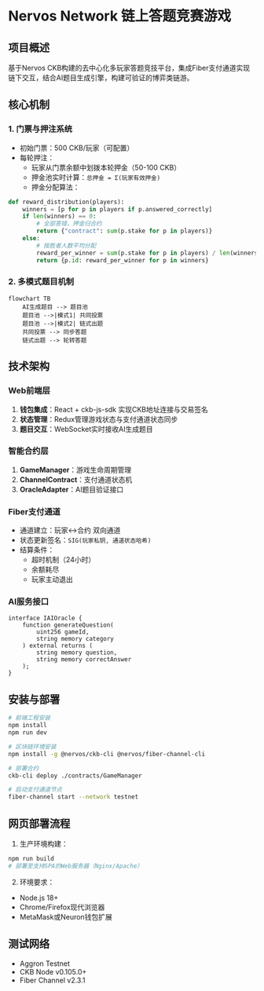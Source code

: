 # Nervos Network 链上答题竞赛游戏

## 项目概述
基于Nervos CKB构建的去中心化多玩家答题竞技平台，集成Fiber支付通道实现链下交互，结合AI题目生成引擎，构建可验证的博弈类链游。

## 核心机制

### 1. 门票与押注系统
- 初始门票：500 CKB/玩家（可配置）
- 每轮押注：
  - 玩家从门票余额中划拨本轮押金（50-100 CKB）
  - 押金池实时计算：`总押金 = Σ(玩家有效押金)`
  - 押金分配算法：
```python
def reward_distribution(players):
    winners = [p for p in players if p.answered_correctly]
    if len(winners) == 0:
        # 全部答错，押金归合约
        return {"contract": sum(p.stake for p in players)}
    else:
        # 按胜者人数平均分配
        reward_per_winner = sum(p.stake for p in players) / len(winners)
        return {p.id: reward_per_winner for p in winners}
```

### 2. 多模式题目机制
```mermaid
flowchart TB
    AI生成题目 --> 题目池
    题目池 -->|模式1| 共同投票
    题目池 -->|模式2| 链式出题
    共同投票 --> 同步答题
    链式出题 --> 轮转答题
```

## 技术架构

### Web前端层
1. **钱包集成**：React + ckb-js-sdk 实现CKB地址连接与交易签名
2. **状态管理**：Redux管理游戏状态与支付通道状态同步
3. **题目交互**：WebSocket实时接收AI生成题目

### 智能合约层
1. **GameManager**：游戏生命周期管理
2. **ChannelContract**：支付通道状态机
3. **OracleAdapter**：AI题目验证接口

### Fiber支付通道
- 通道建立：玩家↔合约 双向通道
- 状态更新签名：`SIG(玩家私钥, 通道状态哈希)`
- 结算条件：
  - 超时机制（24小时）
  - 余额耗尽
  - 玩家主动退出

### AI服务接口
```solidity
interface IAIOracle {
    function generateQuestion(
        uint256 gameId,
        string memory category
    ) external returns (
        string memory question,
        string memory correctAnswer
    );
}
```

## 安装与部署
```bash
# 前端工程安装
npm install
npm run dev

# 区块链环境安装
npm install -g @nervos/ckb-cli @nervos/fiber-channel-cli

# 部署合约
ckb-cli deploy ./contracts/GameManager

# 启动支付通道节点
fiber-channel start --network testnet
```

## 网页部署流程
1. 生产环境构建：
```bash
npm run build
# 部署至支持SPA的Web服务器（Nginx/Apache）
```

2. 环境要求：
- Node.js 18+
- Chrome/Firefox现代浏览器
- MetaMask或Neuron钱包扩展

## 测试网络
- Aggron Testnet
- CKB Node v0.105.0+
- Fiber Channel v2.3.1